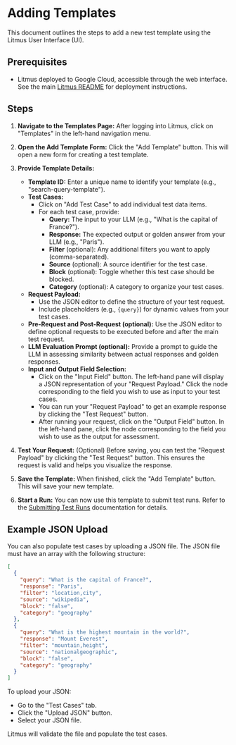 # Adding Templates

This document outlines the steps to add a new test template using the Litmus User Interface (UI).

## Prerequisites

- Litmus deployed to Google Cloud, accessible through the web interface. See the main [Litmus README](https://github.com/google/litmus/blob/main/README.md) for deployment instructions.

## Steps

1. **Navigate to the Templates Page:** After logging into Litmus, click on "Templates" in the left-hand navigation menu.

2. **Open the Add Template Form:** Click the "Add Template" button. This will open a new form for creating a test template.

3. **Provide Template Details:**

   - **Template ID:** Enter a unique name to identify your template (e.g., "search-query-template").
   - **Test Cases:**
     - Click on "Add Test Case" to add individual test data items.
     - For each test case, provide:
       - **Query:** The input to your LLM (e.g., "What is the capital of France?").
       - **Response:** The expected output or golden answer from your LLM (e.g., "Paris").
       - **Filter** (optional): Any additional filters you want to apply (comma-separated).
       - **Source** (optional): A source identifier for the test case.
       - **Block** (optional): Toggle whether this test case should be blocked.
       - **Category** (optional): A category to organize your test cases.
   - **Request Payload:**
     - Use the JSON editor to define the structure of your test request.
     - Include placeholders (e.g., `{query}`) for dynamic values from your test cases.
   - **Pre-Request and Post-Request (optional):** Use the JSON editor to define optional requests to be executed before and after the main test request.
   - **LLM Evaluation Prompt (optional):** Provide a prompt to guide the LLM in assessing similarity between actual responses and golden responses.
   - **Input and Output Field Selection:**
     - Click on the "Input Field" button. The left-hand pane will display a JSON representation of your "Request Payload." Click the node corresponding to the field you wish to use as input to your test cases.
     - You can run your "Request Payload" to get an example response by clicking the "Test Request" button.
     - After running your request, click on the "Output Field" button. In the left-hand pane, click the node corresponding to the field you wish to use as the output for assessment.

4. **Test Your Request:** (Optional) Before saving, you can test the "Request Payload" by clicking the "Test Request" button. This ensures the request is valid and helps you visualize the response.

5. **Save the Template:** When finished, click the "Add Template" button. This will save your new template.

6. **Start a Run:** You can now use this template to submit test runs. Refer to the [Submitting Test Runs](link-to-submitting-runs.md) documentation for details.

## Example JSON Upload

You can also populate test cases by uploading a JSON file. The JSON file must have an array with the following structure:

```json
[
  {
    "query": "What is the capital of France?",
    "response": "Paris",
    "filter": "location,city",
    "source": "wikipedia",
    "block": "false",
    "category": "geography"
  },
  {
    "query": "What is the highest mountain in the world?",
    "response": "Mount Everest",
    "filter": "mountain,height",
    "source": "nationalgeographic",
    "block": "false",
    "category": "geography"
  }
]
```

To upload your JSON:

- Go to the "Test Cases" tab.
- Click the "Upload JSON" button.
- Select your JSON file.

Litmus will validate the file and populate the test cases.

